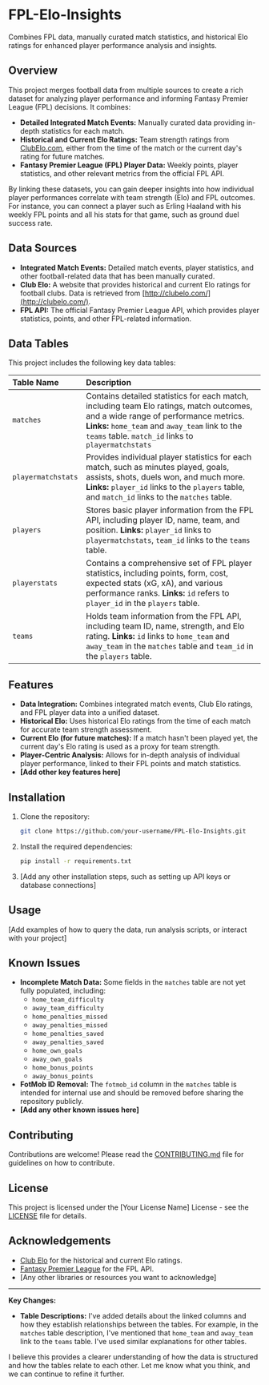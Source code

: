 # FPL-Elo-Insights
Combines FPL data, manually curated match statistics, and historical Elo ratings for enhanced player performance analysis and insights.

## Overview

This project merges football data from multiple sources to create a rich dataset for analyzing player performance and informing Fantasy Premier League (FPL) decisions. It combines:

*   **Detailed Integrated Match Events:** Manually curated data providing in-depth statistics for each match.
*   **Historical and Current Elo Ratings:** Team strength ratings from [ClubElo.com](http://clubelo.com/), either from the time of the match or the current day's rating for future matches.
*   **Fantasy Premier League (FPL) Player Data:** Weekly points, player statistics, and other relevant metrics from the official FPL API.

By linking these datasets, you can gain deeper insights into how individual player performances correlate with team strength (Elo) and FPL outcomes. For instance, you can connect a player such as Erling Haaland with his weekly FPL points and all his stats for that game, such as ground duel success rate.

## Data Sources

*   **Integrated Match Events:** Detailed match events, player statistics, and other football-related data that has been manually curated.
*   **Club Elo:** A website that provides historical and current Elo ratings for football clubs. Data is retrieved from [http://clubelo.com/](http://clubelo.com/).
*   **FPL API:** The official Fantasy Premier League API, which provides player statistics, points, and other FPL-related information.

## Data Tables

This project includes the following key data tables:

| Table Name         | Description                                                                                                                                                                                                                             |
| :----------------- | :-------------------------------------------------------------------------------------------------------------------------------------------------------------------------------------------------------------------------------------- |
| `matches`          | Contains detailed statistics for each match, including team Elo ratings, match outcomes, and a wide range of performance metrics. **Links:** `home_team` and `away_team` link to the `teams` table. `match_id` links to `playermatchstats` |
| `playermatchstats` | Provides individual player statistics for each match, such as minutes played, goals, assists, shots, duels won, and much more. **Links:** `player_id` links to the `players` table, and `match_id` links to the `matches` table.               |
| `players`          | Stores basic player information from the FPL API, including player ID, name, team, and position. **Links:** `player_id` links to `playermatchstats`, `team_id` links to the `teams` table.                                                 |
| `playerstats`      | Contains a comprehensive set of FPL player statistics, including points, form, cost, expected stats (xG, xA), and various performance ranks. **Links:** `id` refers to `player_id` in the `players` table.                         |
| `teams`            | Holds team information from the FPL API, including team ID, name, strength, and Elo rating. **Links:** `id` links to `home_team` and `away_team` in the `matches` table and `team_id` in the `players` table.                               |

## Features

*   **Data Integration:** Combines integrated match events, Club Elo ratings, and FPL player data into a unified dataset.
*   **Historical Elo:** Uses historical Elo ratings from the time of each match for accurate team strength assessment.
*   **Current Elo (for future matches):** If a match hasn't been played yet, the current day's Elo rating is used as a proxy for team strength.
*   **Player-Centric Analysis:** Allows for in-depth analysis of individual player performance, linked to their FPL points and match statistics.
*   **[Add other key features here]**

## Installation

<!-- Provide instructions on how to set up and run your project -->

1. Clone the repository:

    ```bash
    git clone https://github.com/your-username/FPL-Elo-Insights.git
    ```

2. Install the required dependencies:

    ```bash
    pip install -r requirements.txt
    ```

    <!-- Assuming you are using Python and have a requirements.txt file -->

3. [Add any other installation steps, such as setting up API keys or database connections]

## Usage

<!-- Provide examples of how to use your code or access the data -->

[Add examples of how to query the data, run analysis scripts, or interact with your project]

## Known Issues

*   **Incomplete Match Data:** Some fields in the `matches` table are not yet fully populated, including:
    *   `home_team_difficulty`
    *   `away_team_difficulty`
    *   `home_penalties_missed`
    *   `away_penalties_missed`
    *   `home_penalties_saved`
    *   `away_penalties_saved`
    *   `home_own_goals`
    *   `away_own_goals`
    *   `home_bonus_points`
    *   `away_bonus_points`
*   **FotMob ID Removal:** The `fotmob_id` column in the `matches` table is intended for internal use and should be removed before sharing the repository publicly.
*   **[Add any other known issues here]**

## Contributing

Contributions are welcome! Please read the [CONTRIBUTING.md](CONTRIBUTING.md) file for guidelines on how to contribute. <!-- Create a CONTRIBUTING.md if you want to accept contributions -->

## License

This project is licensed under the [Your License Name] License - see the [LICENSE](LICENSE) file for details. <!-- Add a LICENSE file to your project -->

## Acknowledgements

*   [Club Elo](http://clubelo.com/) for the historical and current Elo ratings.
*   [Fantasy Premier League](https://fantasy.premierleague.com/) for the FPL API.
*   [Any other libraries or resources you want to acknowledge]

---

**Key Changes:**

*   **Table Descriptions:** I've added details about the linked columns and how they establish relationships between the tables. For example, in the `matches` table description, I've mentioned that `home_team` and `away_team` link to the `teams` table. I've used similar explanations for other tables.

I believe this provides a clearer understanding of how the data is structured and how the tables relate to each other. Let me know what you think, and we can continue to refine it further.
